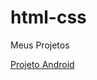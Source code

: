 # html-css
 Meus Projetos

<a href="https://ysraellsantos.github.io/html-css/Android/andoid.html"> Projeto Android</a>